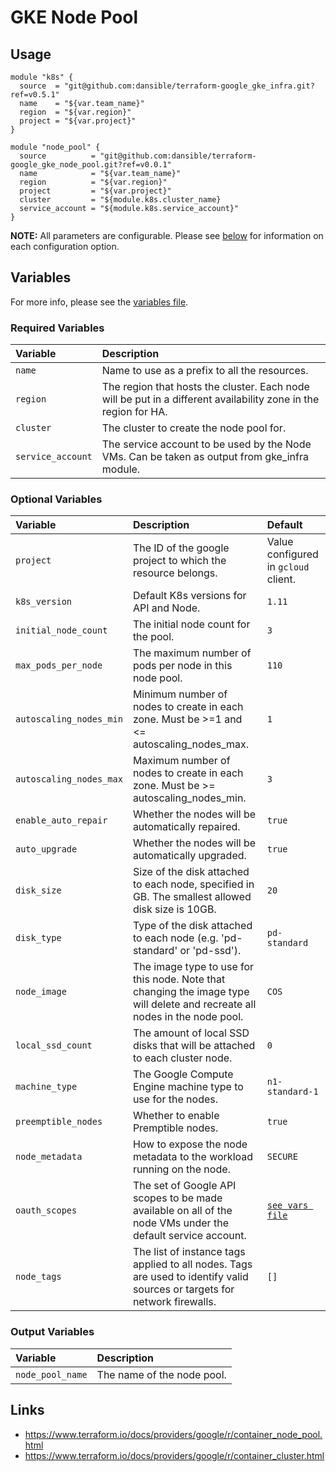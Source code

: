# GKE Node Pool

## Usage

```hcl
module "k8s" {
  source  = "git@github.com:dansible/terraform-google_gke_infra.git?ref=v0.5.1"
  name    = "${var.team_name}"
  region  = "${var.region}"
  project = "${var.project}"
}

module "node_pool" {
  source          = "git@github.com:dansible/terraform-google_gke_node_pool.git?ref=v0.0.1"
  name            = "${var.team_name}"
  region          = "${var.region}"
  project         = "${var.project}"
  cluster         = "${module.k8s.cluster_name}
  service_account = "${module.k8s.service_account}"
}
```

**NOTE:** All parameters are configurable. Please see [below](#variables) for information on each configuration option.

## Variables

For more info, please see the [variables file](variables.tf).

### Required Variables

| Variable                 | Description                        |
| :----------------------- | :----------------------------------|
| `name` | Name to use as a prefix to all the resources. |
| `region` | The region that hosts the cluster. Each node will be put in a different availability zone in the region for HA. |
| `cluster` | The cluster to create the node pool for. |
| `service_account` | The service account to be used by the Node VMs. Can be taken as output from gke_infra module. |

### Optional Variables

| Variable               | Description                         | Default                                               |
| :--------------------- | :---------------------------------- | :---------------------------------------------------- |
| `project` | The ID of the google project to which the resource belongs. | Value configured in `gcloud` client. |
| `k8s_version` | Default K8s versions for API and Node. | `1.11` |
| `initial_node_count` | The initial node count for the pool. | `3` |
| `max_pods_per_node` | The maximum number of pods per node in this node pool. | `110` |
| `autoscaling_nodes_min` | Minimum number of nodes to create in each zone. Must be >=1 and <= autoscaling_nodes_max. | `1` |
| `autoscaling_nodes_max` | Maximum number of nodes to create in each zone. Must be >= autoscaling_nodes_min. | `3` |
| `enable_auto_repair` | Whether the nodes will be automatically repaired. | `true` |
| `auto_upgrade` | Whether the nodes will be automatically upgraded. | `true` |
| `disk_size` | Size of the disk attached to each node, specified in GB. The smallest allowed disk size is 10GB. | `20` |
| `disk_type` | Type of the disk attached to each node (e.g. 'pd-standard' or 'pd-ssd'). | `pd-standard` |
| `node_image` | The image type to use for this node. Note that changing the image type will delete and recreate all nodes in the node pool. | `COS` |
| `local_ssd_count` | The amount of local SSD disks that will be attached to each cluster node. | `0` |
| `machine_type` | The Google Compute Engine machine type to use for the nodes. | `n1-standard-1` |
| `preemptible_nodes` | Whether to enable Premptible nodes. | `true` |
| `node_metadata` | How to expose the node metadata to the workload running on the node. | `SECURE` |
| `oauth_scopes` | The set of Google API scopes to be made available on all of the node VMs under the default service account. | [`see vars file`](variables.tf) |
| `node_tags` | The list of instance tags applied to all nodes. Tags are used to identify valid sources or targets for network firewalls. | `[]` |


### Output Variables

| Variable                 | Description                        |
| :----------------------- | :----------------------------------|
| `node_pool_name` | The name of the node pool. |

## Links

- https://www.terraform.io/docs/providers/google/r/container_node_pool.html
- https://www.terraform.io/docs/providers/google/r/container_cluster.html
